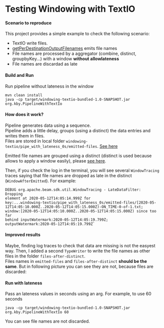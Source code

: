 # Testing Windowing with TextIO

#### Scenario to reproduce
This project provides a simple example to check the following scenario:
- TextIO write files.
- [getPerDestinationOutputFilenames](https://beam.apache.org/releases/javadoc/2.2.0/org/apache/beam/sdk/io/WriteFilesResult.html#getPerDestinationOutputFilenames--) emits file names
- File names are processed by a aggregator (combine, distinct, groupbyKey...) with a window **without allowlateness**
- File names are discardad as late

#### Build and Run 
Run pipeline without lateness in the window
```
mvn clean install
java -cp target/windowing-textio-bundled-1.0-SNAPSHOT.jar org.kby.PipelineWithTextIo
```

#### How does it work?
Pipeline generates data using a sequence.<br />
Pipeline adds a little delay, groups (using a distinct) the data entries and writes them in files.<br />
Files are stored in local folder `windowing-textio/pipe_with_lateness_0s/emitted-files`. [See here](https://github.com/kiuby88/windowing-textio/blob/master/src/main/java/org/kby/PipelineWithTextIo.java#L71-L77)

Emitted file names are grouped using a distinct (distinct is used because allows to apply a window easily), please [see here](https://github.com/kiuby88/windowing-textio/blob/master/src/main/java/org/kby/PipelineWithTextIo.java#L78-L83). 

Then, if you check the log in the terminal, you will see several `WindowTracing` traces saying that file names are dropped as late in the distinct (`WindowAfterEmitted`). For example:
```
DEBUG org.apache.beam.sdk.util.WindowTracing - LateDataFilter: Dropping
element at 2020-05-12T14:05:14.999Z for
key:...windowing-textio/pipe_with_lateness_0s/emitted-files/[2020-05-12T14:05:10.000Z..2020-05-12T14:05:15.000Z)-ON_TIME-0-of-1.txt;
window:[2020-05-12T14:05:10.000Z..2020-05-12T14:05:15.000Z) since too far
behind inputWatermark:2020-05-12T14:05:19.799Z;
outputWatermark:2020-05-12T14:05:19.799Z`
```

#### Improved results
Maybe, finding log traces to check that data are missing is not the easyest way. Then, I added a second `TypeWriter` to write the file names as other files in the folder `files-after-distinct`. <br />
Files names in `emitted-files` and `files-after-distinct` **should be the same**. But in following picture you can see they are not, because files are discarded:




#### Run with lateness
Pass an lateness values in seconds using an arg. For example, to use 60 seconds
```
java -cp target/windowing-textio-bundled-1.0-SNAPSHOT.jar org.kby.PipelineWithTextIo 60
```

You can see file names are not discarded.
